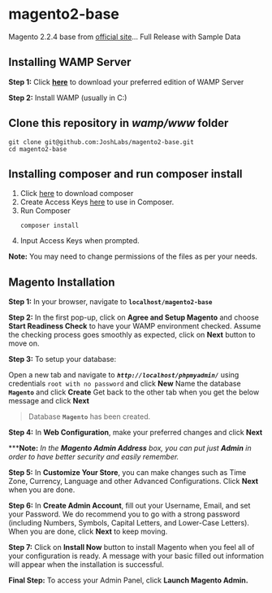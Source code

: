 # magento2-base
Magento 2.2.4 base from [official site](https://magento.com/tech-resources/download)... Full Release with Sample Data


## Installing WAMP Server
**Step 1:** Click **[here](http://www.wampserver.com/en/download-wampserver-64bits/)** to download your preferred edition of WAMP Server

**Step 2:** Install WAMP (usually in C:\)

## Clone this repository in _wamp/www_ folder
```
git clone git@github.com:JoshLabs/magento2-base.git
cd magento2-base
```


## Installing composer and run composer install 
1. Click [here](https://getcomposer.org/download/) to download composer
1. Create Access Keys [here](https://marketplace.magento.com/customer/accessKeys/) to use in Composer.
1. Run Composer
    ```
    composer install
    ```
1. Input Access Keys when prompted.

**Note:** You may need to change permissions of the files as per your needs.

## Magento Installation
**Step 1:** In your browser, navigate to **`localhost/magento2-base`**

**Step 2:** In the first pop-up, click on **Agree and Setup Magento** and choose **Start Readiness Check** to have your WAMP environment checked. Assume the checking process goes smoothly as expected, click on **Next** button to move on.

**Step 3:** To setup your database:

Open a new tab and navigate to **_`http://localhost/phpmyadmin/`_** using credentials `root with no password` and click **New**
Name the database **`Magento`** and click **Create**
Get back to the other tab when you get the below message and click **Next**

> Database **`Magento`** has been created.


**Step 4:** In **Web Configuration**, make your preferred changes and click **Next**

*****Note:**  _In the **Magento Admin Address** box, you can put just **Admin** in order to have better security and easily remember._

**Step 5:** In **Customize Your Store**, you can make changes such as Time Zone, Currency, Language and other Advanced Configurations. Click **Next** when you are done.

**Step 6:** In **Create Admin Account**, fill out your Username, Email, and set your Password. We do recommend you to go with a strong password (including Numbers, Symbols, Capital Letters, and Lower-Case Letters). When you are done, click **Next** to keep moving.

**Step 7:** Click on **Install Now** button to install Magento when you feel all of your configuration is ready. A message with your basic filled out information will appear when the installation is successful.

**Final Step:** To access your Admin Panel, click **Launch Magento Admin.**
